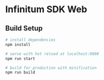 # Infinitum SDK Web

## Build Setup

```bash
# install dependencies
npm install

# serve with hot reload at localhost:8080
npm run start

# build for production with minification
npm run build
```
